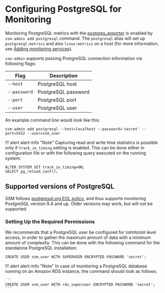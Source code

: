 # Configuring PostgreSQL for Monitoring

Monitoring PostgreSQL metrics with the [postgres_exporter](https://github.com/wrouesnel/postgres_exporter) is enabled by `ssm-admin add postgresql` command. The `postgresql` alias will set up `postgresql:metrics` and also `linux:metrics` on a host (for more information, see [Adding monitoring services](ssm-admin.md)).

`ssm-admin` supports passing PostgreSQL connection information via following flags:

| Flag         | Description         |
| ------------ | ------------------- |
| `--host`     | PostgreSQL host     |
| `--password` | PostgreSQL password |
| `--port`     | PostgreSQL port     |
| `--user`     | PostgreSQL user     |

An example command line would look like this:

```
ssm-admin add postgresql --host=localhost --password='secret' --port=5432 --user=ssm_user
```

!!! alert alert-info "Note"
    Capturing read and write time statistics is possible only if `track_io_timing` setting is enabled. This can be done either in configuration file or with the following query executed on the running system:

```
ALTER SYSTEM SET track_io_timing=ON;
SELECT pg_reload_conf();
```

## Supported versions of PostgreSQL

SSM follows [postgresql.org EOL policy](https://www.postgresql.org/support/versioning/), and thus supports monitoring PostgreSQL version 9.4 and up.  Older versions may work, but will not be supported.

### Setting Up the Required Permissions

We recommends that a PostgreSQL user be configured for `SUPERUSER` level access, in order to gather the maximum amount of data with a minimum amount of complexity. This can be done with the following command for the standalone PostgreSQL installation:

```
CREATE USER ssm_user WITH SUPERUSER ENCRYPTED PASSWORD 'secret';
```

!!! alert alert-info "Note"
    In case of monitoring a PostgreSQL database running on an Amazon RDS instance, the command should look as follows:

    ```
    CREATE USER ssm_user WITH rds_superuser ENCRYPTED PASSWORD 'secret';
    ```

